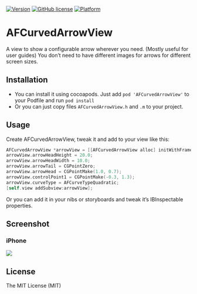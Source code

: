 [![Version](https://img.shields.io/cocoapods/v/AFCurvedArrowView.svg?style=flat)](http://cocoapods.org/pods/AFCurvedArrowView)
[![GitHub license](https://img.shields.io/badge/license-MIT-lightgrey.svg)](https://github.com/anton-filimonov/AFCurvedArrowView/blob/master/LICENSE)
[![Platform](https://img.shields.io/cocoapods/p/AFCurvedArrowView.svg?style=flat)](http://cocoapods.org/pods/AFCurvedArrowView)

# AFCurvedArrowView
A view to show a configurable arrow wherever you need. (Mostly useful for user guides) You don’t need to have different images for arrows for different screen sizes.

## Installation
* You can install it using cocoapods. Just add `pod 'AFCurvedArrowView'` to your Podfile and run `pod install`
* Or you can just copy files `AFCurvedArrowView.h` and `.m` to your project.

## Usage
Create AFCurvedArrowView, tweak it and add to your view like this:
```Objective-C
AFCurvedArrowView *arrowView = [[AFCurvedArrowView alloc] initWithFrame:CGRectMake(100.0, 100.0, 200.0, 200.0)];
arrowView.arrowHeadHeight = 20.0;
arrowView.arrowHeadWidth = 10.0;
arrowView.arrowTail = CGPointZero;
arrowView.arrowHead = CGPointMake(1.0, 0.7);
arrowView.controlPoint1 = CGPointMake(-0.3, 1.3);
arrowView.curveType = AFCurveTypeQuadratic;
[self.view addSubview:arrowView];
```

Or you can add it in your nibs or storyboards and tweak it’s IBInspectable properties.

## Screenshot
### iPhone

![](sample.gif)

## License
The MIT License (MIT)

